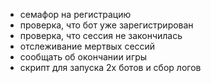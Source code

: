 * семафор на регистрацию
* проверка, что бот уже зарегистрирован
* проверка, что сессия не закончилась
* отслеживание мертвых сессий
* сообщать об окончании игры
* скрипт для запуска 2х ботов и сбор логов